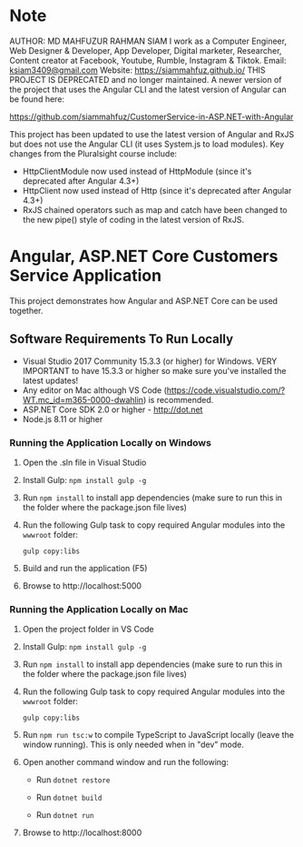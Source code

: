 # Note
AUTHOR: MD MAHFUZUR RAHMAN SIAM I work as a Computer Engineer, Web Designer & Developer, App Developer, Digital marketer, Researcher, Content creator at Facebook, Youtube, Rumble, Instagram & Tiktok. Email: ksiam3409@gmail.com Website: https://siammahfuz.github.io/
THIS PROJECT IS DEPRECATED and no longer maintained. A newer version of the project that uses the Angular CLI and the latest version of Angular can be found here: 

https://github.com/siammahfuz/CustomerService-in-ASP.NET-with-Angular

This project has been updated to use the latest version of Angular and RxJS but does not use the Angular CLI (it uses System.js to load modules). Key changes from
the Pluralsight course include:

* HttpClientModule now used instead of HttpModule (since it's deprecated after Angular 4.3+)
* HttpClient now used instead of Http (since it's deprecated after Angular 4.3+) 
* RxJS chained operators such as map and catch have been changed to the new pipe() style of coding in the latest version of RxJS.

# Angular, ASP.NET Core Customers Service Application

This project demonstrates how Angular and ASP.NET Core can be used together.


## Software Requirements To Run Locally

* Visual Studio 2017 Community 15.3.3 (or higher) for Windows. VERY IMPORTANT to have 15.3.3 or higher so make sure you've installed the latest updates!
* Any editor on Mac although VS Code (https://code.visualstudio.com/?WT.mc_id=m365-0000-dwahlin) is recommended.
* ASP.NET Core SDK 2.0 or higher - http://dot.net 
* Node.js 8.11 or higher

### Running the Application Locally on Windows

1. Open the .sln file in Visual Studio

1. Install Gulp: `npm install gulp -g`

1. Run `npm install` to install app dependencies (make sure to run this in the folder where the package.json file lives)

1. Run the following Gulp task to copy required Angular modules into the `wwwroot` folder: 

    `gulp copy:libs`

1. Build and run the application (F5)

1. Browse to http://localhost:5000

### Running the Application Locally on Mac

1. Open the project folder in VS Code

1. Install Gulp: `npm install gulp -g`

1. Run `npm install` to install app dependencies (make sure to run this in the folder where the package.json file lives)

1. Run the following Gulp task to copy required Angular modules into the `wwwroot` folder: 

    `gulp copy:libs`

1. Run `npm run tsc:w` to compile TypeScript to JavaScript locally (leave the window running). This is only needed when in "dev" mode.

1. Open another command window and run the following:

    * Run `dotnet restore`

    * Run `dotnet build`

    * Run `dotnet run`

1. Browse to http://localhost:8000
